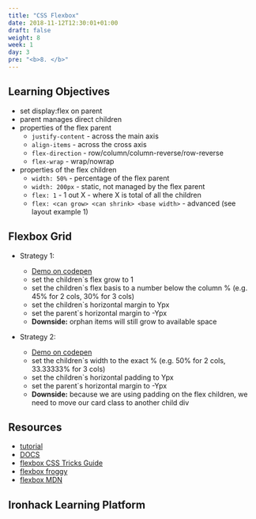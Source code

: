 ```yaml
---
title: "CSS Flexbox"
date: 2018-11-12T12:30:01+01:00
draft: false
weight: 8
week: 1
day: 3
pre: "<b>8. </b>"
---
```


## Learning Objectives
- set display:flex on parent
- parent manages direct children
- properties of the flex parent
  - `justify-content` - across the main axis
  - `align-items` - across the cross axis
  - `flex-direction` - row/column/column-reverse/row-reverse
  - `flex-wrap` - wrap/nowrap
- properties of the flex children
  - `width: 50%` - percentage of the flex parent
  - `width: 200px` - static, not managed by the flex parent
  - `flex: 1` - 1 out X - where X is total of all the children
  - `flex: <can grow> <can shrink> <base width>` - advanced (see layout example 1)
   
## Flexbox Grid

- Strategy 1:
  - [Demo on codepen](https://codepen.io/tawebbcn/pen/WgQewq?editors=1100)
  - set the children`s flex grow to 1
  - set the children`s flex basis to a number below the column % (e.g. 45% for 2 cols, 30% for 3 cols)
  - set the children`s horizontal margin to Ypx
  - set the parent`s horizontal margin to -Ypx
  - **Downside:** orphan items will still grow to available space

- Strategy 2:
  - [Demo on codepen](https://codepen.io/tawebbcn/pen/PdPYOL?editors=1100)
  - set the children`s width to the exact % (e.g. 50% for 2 cols, 33.33333% for 3 cols)
  - set the children`s horizontal padding to Ypx
  - set the parent`s horizontal margin to -Ypx
  - **Downside:** because we are using padding on the flex children, we need to move our card class to another child div


## Resources

- [tutorial](https://css-tricks.com/snippets/css/a-guide-to-flexbox/)
- [DOCS](https://developer.mozilla.org/en-US/docs/Web/CSS/CSS_Flexible_Box_Layout/Basic_Concepts_of_Flexbox)
- [flexbox CSS Tricks Guide](https://css-tricks.com/snippets/css/a-guide-to-flexbox/)
- [flexbox froggy](https://flexboxfroggy.com/)
- [flexbox MDN](https://developer.mozilla.org/en-US/docs/Web/CSS/CSS_Flexible_Box_Layout/Basic_Concepts_of_Flexbox)

## Ironhack Learning Platform